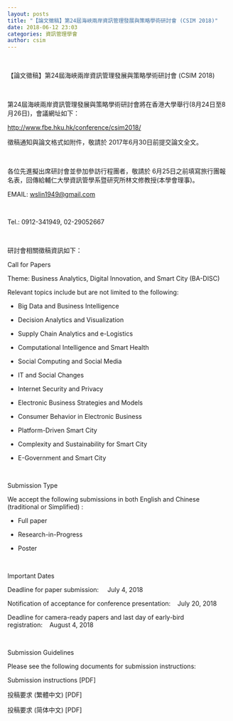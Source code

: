 ```yaml
---
layout: posts
title: "【論文徵稿】第24屆海峽兩岸資訊管理發展與策略學術研討會 (CSIM 2018)"
date: 2018-06-12 23:03
categories: 資訊管理學會
author: csim
---
```


 

【論文徵稿】第24屆海峽兩岸資訊管理發展與策略學術研討會 (CSIM 2018)

 

第24屆海峽兩岸資訊管理發展與策略學術研討會將在香港大學舉行(8月24日至8月26日)，會議網址如下：

http://www.fbe.hku.hk/conference/csim2018/

徵稿通知與論文格式如附件，敬請於 2017年6月30日前提交論文全文。

 

各位先進擬出席研討會並參加參訪行程團者，敬請於 6月25日之前填寫旅行團報名表，回傳給輔仁大學資訊管學系暨研究所林文修教授(本學會理事)。

EMAIL: wslin1949@gmail.com

 

Tel.: 0912-341949, 02-29052667 

 

研討會相關徵稿資訊如下：

Call for Papers

Theme: Business Analytics, Digital Innovation, and Smart City (BA-DISC)

Relevant topics include but are not limited to the following:

- Big Data and Business Intelligence

- Decision Analytics and Visualization

- Supply Chain Analytics and e-Logistics

- Computational Intelligence and Smart Health

- Social Computing and Social Media

- IT and Social Changes

- Internet Security and Privacy

- Electronic Business Strategies and Models

- Consumer Behavior in Electronic Business

- Platform-Driven Smart City

- Complexity and Sustainability for Smart City

- E-Government and Smart City

 

Submission Type

We accept the following submissions in both English and Chinese (traditional or Simplified) :

- Full paper

- Research-in-Progress

- Poster

 

Important Dates

Deadline for paper submission:     July 4, 2018

Notification of acceptance for conference presentation:    July 20, 2018

Deadline for camera-ready papers and last day of early-bird registration:    August 4, 2018

 

Submission Guidelines

Please see the following documents for submission instructions:

Submission instructions [PDF]

投稿要求 (繁體中文) [PDF]

投稿要求 (简体中文) [PDF]
